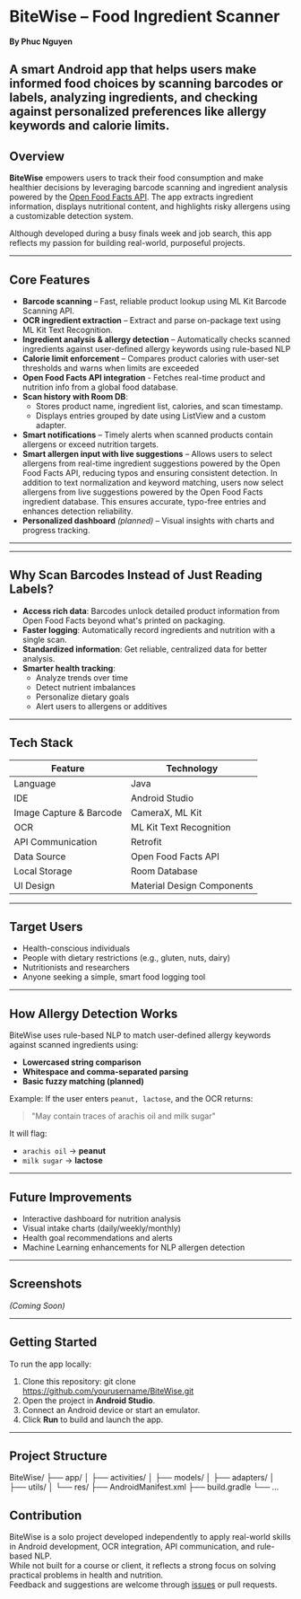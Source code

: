 ﻿# BiteWise – Food Ingredient Scanner
**By Phuc Nguyen**

A smart Android app that helps users make informed food choices by scanning barcodes or labels, analyzing ingredients, and checking against personalized preferences like allergy keywords and calorie limits.
---

## Overview

**BiteWise** empowers users to track their food consumption and make healthier decisions by leveraging barcode scanning and ingredient analysis powered by the [Open Food Facts API](https://world.openfoodfacts.org/). The app extracts ingredient information, displays nutritional content, and highlights risky allergens using a customizable detection system.

Although developed during a busy finals week and job search, this app reflects my passion for building real-world, purposeful projects.

---

## Core Features

- **Barcode scanning** – Fast, reliable product lookup using ML Kit Barcode Scanning API.
- **OCR ingredient extraction** – Extract and parse on-package text using ML Kit Text Recognition.
- **Ingredient analysis & allergy detection** – Automatically checks scanned ingredients against user-defined allergy keywords using rule-based NLP
- **Calorie limit enforcement** –  Compares product calories with user-set thresholds and warns when limits are exceeded
- **Open Food Facts API integration** - Fetches real-time product and nutrition info from a global food database.
- **Scan history with Room DB**:
  - Stores product name, ingredient list, calories, and scan timestamp.
  - Displays entries grouped by date using ListView and a custom adapter.
- **Smart notifications** – Timely alerts when scanned products contain allergens or exceed nutrition targets.
- **Smart allergen input with live suggestions** – Allows users to select allergens from real-time ingredient suggestions powered by the Open Food Facts API, reducing typos and ensuring consistent detection. In addition to text normalization and keyword matching, users now select allergens from live suggestions powered by the Open Food Facts ingredient database. This ensures accurate, typo-free entries and enhances detection reliability.
- **Personalized dashboard** *(planned)* – Visual insights with charts and progress tracking.

---



---

## Why Scan Barcodes Instead of Just Reading Labels?

- **Access rich data**: Barcodes unlock detailed product information from Open Food Facts beyond what's printed on packaging.
- **Faster logging**: Automatically record ingredients and nutrition with a single scan.
- **Standardized information**: Get reliable, centralized data for better analysis.
- **Smarter health tracking**:
    - Analyze trends over time
    - Detect nutrient imbalances
    - Personalize dietary goals
    - Alert users to allergens or additives

---

## Tech Stack

| Feature                  | Technology                   |
|--------------------------|------------------------------|
| Language                 | Java                         |
| IDE                      | Android Studio               |
| Image Capture & Barcode | CameraX, ML Kit              |
| OCR                     | ML Kit Text Recognition      |
| API Communication       | Retrofit                     |
| Data Source             | Open Food Facts API          |
| Local Storage           | Room Database                |
| UI Design               | Material Design Components   |

---

## Target Users

- Health-conscious individuals
- People with dietary restrictions (e.g., gluten, nuts, dairy)
- Nutritionists and researchers
- Anyone seeking a simple, smart food logging tool

---

## How Allergy Detection Works

BiteWise uses rule-based NLP to match user-defined allergy keywords against scanned ingredients using:
- **Lowercased string comparison**
- **Whitespace and comma-separated parsing**
- **Basic fuzzy matching (planned)**

Example:
If the user enters `peanut, lactose`, and the OCR returns:
> "May contain traces of arachis oil and milk sugar"

It will flag:
- `arachis oil` → **peanut**
- `milk sugar` → **lactose**

--- 

## Future Improvements

- Interactive dashboard for nutrition analysis
- Visual intake charts (daily/weekly/monthly)
- Health goal recommendations and alerts
- Machine Learning enhancements for NLP allergen detection

---

## Screenshots

*(Coming Soon)*

---

## Getting Started

To run the app locally:

1. Clone this repository:
   git clone https://github.com/yourusername/BiteWise.git
2. Open the project in **Android Studio**.
3. Connect an Android device or start an emulator.
4. Click **Run** to build and launch the app.

---

## Project Structure

BiteWise/
├── app/
│ ├── activities/
│ ├── models/
│ ├── adapters/
│ ├── utils/
│ └── res/
├── AndroidManifest.xml
├── build.gradle
└── ...

## Contribution

BiteWise is a solo project developed independently to apply real-world skills in Android development, OCR integration, API communication, and rule-based NLP.  
While not built for a course or client, it reflects a strong focus on solving practical problems in health and nutrition.  
Feedback and suggestions are welcome through [issues](#) or pull requests.
